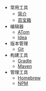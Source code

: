 - 常用工具
  - [简介](/常用工具/)
  - [百宝箱](常用工具/百宝箱.md)
- 编辑器
  - [ATom](常用工具/atom.md)
  - [Idea](常用工具/idea.md)
- 版本管理
  - [Git](常用工具/git.md)
- 构建工具
  - [Gradle](常用工具/gradle.md)
  - [Maven](常用工具/maven.md)
- 管理工具
  - [Homebrew](常用工具/homebrew.md)
  - [NPM](常用工具/npm.md)
